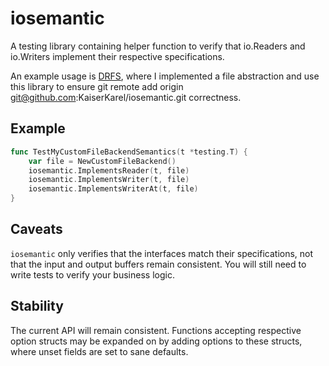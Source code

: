 # iosemantic

A testing library containing helper function to verify that io.Readers and io.Writers implement their respective specifications.

An example usage is [DRFS](https://github.com/kaiserkarel/drfs), where I implemented a file abstraction and use this library to ensure git remote add origin git@github.com:KaiserKarel/iosemantic.git correctness.

## Example

```go 
func TestMyCustomFileBackendSemantics(t *testing.T) {
    var file = NewCustomFileBackend()
    iosemantic.ImplementsReader(t, file)
    iosemantic.ImplementsWriter(t, file)
    iosemantic.ImplementsWriterAt(t, file)
}
```

## Caveats

`iosemantic` only verifies that the interfaces match their specifications, not that the input and output buffers remain
consistent. You will still need to write tests to verify your business logic.

## Stability

The current API will remain consistent. Functions accepting respective option structs may be expanded on by adding options to these structs, where unset fields are set to sane defaults.


